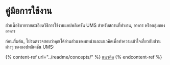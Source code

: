 # คู่มือการใช้งาน

ส่วนนี้อธิบายรายละเอียดวิธีการใช้งานแอปพลิเคชัน UMS สำหรับสถานที่ทำงาน, อาคาร หรือกลุ่มของอาคาร

ก่อนเริ่มต้น, โปรดตรวจสอบว่าคุณได้อ่านส่วนของบทนำและแนวคิดเพื่อทำความเข้าใจเกี่ยวกับส่วนต่างๆ ของแอปพลิเคชัน UMS:

{% content-ref url="../readme/concepts/" %}
[แนวคิด](../readme/concepts/)
{% endcontent-ref %}
